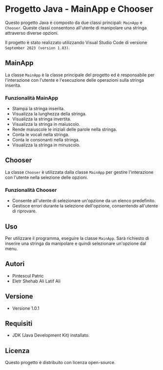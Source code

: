 # Progetto Java - MainApp e Chooser

Questo progetto Java è composto da due classi principali: `MainApp` e `Chooser`. Queste classi consentono all'utente di manipolare una stringa attraverso diverse opzioni.

Il progetto è stato realizzato utilizzando Visual Studio Code di versione `September 2023 (version 1.83)`.

## MainApp

La classe `MainApp` è la classe principale del progetto ed è responsabile per l'interazione con l'utente e l'esecuzione delle operazioni sulla stringa inserita.

### Funzionalità MainApp

- Stampa la stringa inserita.
- Visualizza la lunghezza della stringa.
- Visualizza la stringa invertita.
- Visualizza la stringa in maiuscolo.
- Rende maiuscole le iniziali delle parole nella stringa.
- Conta le vocali nella stringa.
- Conta le consonanti nella stringa.
- Visualizza la stringa in minuscolo.

## Chooser

La classe `Chooser` è utilizzata dalla classe `MainApp` per gestire l'interazione con l'utente nella selezione delle opzioni.

### Funzionalità Chooser

- Consente all'utente di selezionare un'opzione da un elenco predefinito.
- Gestisce errori durante la selezione dell'opzione, consentendo all'utente di riprovare.

## Uso

Per utilizzare il programma, eseguire la classe `MainApp`. Sarà richiesto di inserire una stringa da manipolare e quindi selezionare un'opzione dal menu.

## Autori

- Pintescul Patric
- Eletr Shehab Ali Latif Ali

## Versione

- Versione 1.0.1

## Requisiti

- JDK (Java Development Kit) installato.

## Licenza

Questo progetto è distribuito con licenza open-source.
